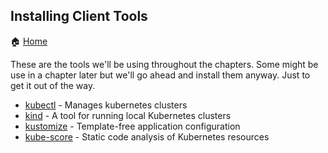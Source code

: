 Installing Client Tools
---
🏠 [Home](/workshops/preparations/README.md)

These are the tools we'll be using throughout the chapters. Some might be use in a chapter later but we'll go ahead and install them anyway. Just to get it out of the way.

* [kubectl](./install-client-tools/01-install-kubectl.md) - Manages kubernetes clusters
* [kind](./install-client-tools/02-install-kind.md) - A tool for running local Kubernetes clusters
* [kustomize](./install-client-tools/03-install-kustomize.md) - Template-free application configuration
* [kube-score](./install-client-tools/04-install-kube-score.md) - Static code analysis of Kubernetes resources